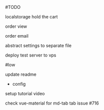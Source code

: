 #TODO

localstorage hold the cart

order view 

order email

abstract settings to separate file

deploy test server to vps

#low

update readme
- config

setup tutorial video

check vue-material for md-tab tab issue #716